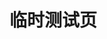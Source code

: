 # 临时测试页

<TalkList />

<script setup>
import TalkList from './.vitepress/components/TalkList.vue'
</script>
